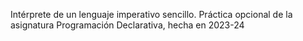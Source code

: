 Intérprete de un lenguaje imperativo sencillo.
Práctica opcional de la asignatura Programación Declarativa, hecha en 2023-24
